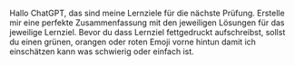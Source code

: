 Hallo ChatGPT, das sind meine Lernziele für die nächste Prüfung. Erstelle mir eine perfekte Zusammenfassung mit den jeweiligen Lösungen für das jeweilige Lernziel. Bevor du dass Lernziel fettgedruckt aufschreibst, sollst du einen grünen, orangen oder roten Emoji vorne hintun damit ich einschätzen kann was schwierig oder einfach ist.